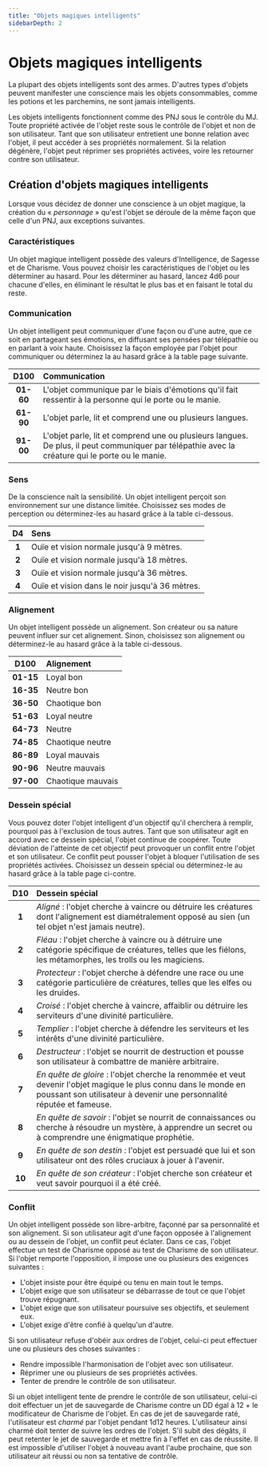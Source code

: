 ```yaml
---
title: "Objets magiques intelligents"
sidebarDepth: 2
---
```

# Objets magiques intelligents
La plupart des objets intelligents sont des armes. D'autres types d'objets peuvent manifester une conscience mais les objets consommables, comme les potions et les parchemins, ne sont jamais intelligents.

Les objets intelligents fonctionnent comme des PNJ sous le contrôle du MJ. Toute propriété activée de l'objet reste sous le contrôle de l'objet et non de son utilisateur. Tant que son utilisateur entretient une bonne relation avec l'objet, il peut accéder à ses propriétés normalement. Si la relation dégénère, l'objet peut réprimer ses propriétés activées, voire les retourner contre son utilisateur.

## Création d'objets magiques intelligents
Lorsque vous décidez de donner une conscience à un objet magique, la création du « _personnage_ » qu'est l'objet se déroule de la même façon que celle d'un PNJ, aux exceptions suivantes.

### Caractéristiques
Un objet magique intelligent possède des valeurs d'Intelligence, de Sagesse et de Charisme. Vous pouvez choisir les caractéristiques de l'objet ou les déterminer au hasard. Pour les déterminer au hasard, lancez 4d6 pour chacune d'elles, en éliminant le résultat le plus bas et en faisant le total du reste.

### Communication
Un objet intelligent peut communiquer d'une façon ou d'une autre, que ce soit en partageant ses émotions, en diffusant ses pensées par télépathie ou en parlant à voix haute. Choisissez la façon employée par l'objet pour communiquer ou déterminez la au hasard grâce à la table page suivante.

|D100|Communication|
|:-:|:-|
|**01-60**|L'objet communique par le biais d'émotions qu'il fait ressentir à la personne qui le porte ou le manie.|
|**61-90**|L'objet parle, lit et comprend une ou plusieurs langues.|
|**91-00**|L'objet parle, lit et comprend une ou plusieurs langues. De plus, il peut communiquer par télépathie avec la créature qui le porte ou le manie.|

### Sens
De la conscience naît la sensibilité. Un objet intelligent perçoit son environnement sur une distance limitée. Choisissez ses modes de perception ou déterminez-les au hasard grâce à la table ci-dessous.

|D4|Sens|
|:-:|:-|
|**1**|Ouïe et vision normale jusqu'à 9 mètres.|
|**2**|Ouïe et vision normale jusqu'à 18 mètres.|
|**3**|Ouïe et vision normale jusqu'à 36 mètres.|
|**4**|Ouïe et vision dans le noir jusqu'à 36 mètres.|

### Alignement
Un objet intelligent possède un alignement. Son créateur ou sa nature peuvent influer sur cet alignement. Sinon, choisissez son alignement ou déterminez-le au hasard grâce à la table ci-dessous.

|D100|Alignement|
|:-:|:-|
|**01-15**|Loyal bon|
|**16-35**|Neutre bon|
|**36-50**|Chaotique bon|
|**51-63**|Loyal neutre|
|**64-73**|Neutre|
|**74-85**|Chaotique neutre|
|**86-89**|Loyal mauvais|
|**90-96**|Neutre mauvais|
|**97-00**|Chaotique mauvais|

### Dessein spécial
Vous pouvez doter l'objet intelligent d'un objectif qu'il cherchera à remplir, pourquoi pas à l'exclusion de tous autres. Tant que son utilisateur agit en accord avec ce dessein spécial, l'objet continue de coopérer. Toute déviation de l'atteinte de cet objectif peut provoquer un conflit entre l'objet et son utilisateur. Ce conflit peut pousser l'objet à bloquer l'utilisation de ses propriétés activées. Choisissez un dessein spécial ou déterminez-le au hasard grâce à la table page ci-contre.

|D10|Dessein spécial|
|:-:|:-|
|**1**|_Aligné_ : l'objet cherche à vaincre ou détruire les créatures dont l'alignement est diamétralement opposé au sien (un tel objet n'est jamais neutre).|
|**2**|_Fléau_ : l'objet cherche à vaincre ou à détruire une catégorie spécifique de créatures, telles que les fiélons, les métamorphes, les trolls ou les magiciens.|
|**3**|_Protecteur_ : l'objet cherche à défendre une race ou une catégorie particulière de créatures, telles que les elfes ou les druides.|
|**4**|_Croisé_ : l'objet cherche à vaincre, affaiblir ou détruire les serviteurs d'une divinité particulière.|
|**5**|_Templier_ : l'objet cherche à défendre les serviteurs et les intérêts d'une divinité particulière.|
|**6**|_Destructeur_ : l'objet se nourrit de destruction et pousse son utilisateur à combattre de manière arbitraire.|
|**7**|_En quête de gloire_ : l'objet cherche la renommée et veut devenir l'objet magique le plus connu dans le monde en poussant son utilisateur à devenir une personnalité réputée et fameuse.|
|**8**|_En quête de savoir_ : l'objet se nourrit de connaissances ou cherche à résoudre un mystère, à apprendre un secret ou à comprendre une énigmatique prophétie.|
|**9**|_En quête de son destin_ : l'objet est persuadé que lui et son utilisateur ont des rôles cruciaux à jouer à l'avenir.|
|**10**|_En quête de son créateur_ : l'objet cherche son créateur et veut savoir pourquoi il a été créé.|

### Conflit
Un objet intelligent possède son libre-arbitre, façonné par sa personnalité et son alignement. Si son utilisateur agit d'une façon opposée à l'alignement ou au dessein de l'objet, un conflit peut éclater. Dans ce cas, l'objet effectue un test de Charisme opposé au test de Charisme de son utilisateur. Si l'objet remporte l'opposition, il impose une ou plusieurs des exigences suivantes :
* L'objet insiste pour être équipé ou tenu en main tout le temps.
* L'objet exige que son utilisateur se débarrasse de tout ce que l'objet trouve répugnant.
* L'objet exige que son utilisateur poursuive ses objectifs, et seulement eux.
* L'objet exige d'être confié à quelqu'un d'autre.

Si son utilisateur refuse d'obéir aux ordres de l'objet, celui-ci peut effectuer une ou plusieurs des choses suivantes :
* Rendre impossible l'harmonisation de l'objet avec son utilisateur.
* Réprimer une ou plusieurs de ses propriétés activées.
* Tenter de prendre le contrôle de son utilisateur.

Si un objet intelligent tente de prendre le contrôle de son utilisateur, celui-ci doit effectuer un jet de sauvegarde de Charisme contre un DD égal à 12 + le modificateur de Charisme de l'objet. En cas de jet de sauvegarde raté, l'utilisateur est _charmé_ par l'objet pendant 1d12 heures. L'utilisateur ainsi charmé doit tenter de suivre les ordres de l'objet. S'il subit des dégâts, il peut retenter le jet de sauvegarde et mettre fin à l'effet en cas de réussite. Il est impossible d'utiliser l'objet à nouveau avant l'aube prochaine, que son utilisateur ait réussi ou non sa tentative de contrôle.
